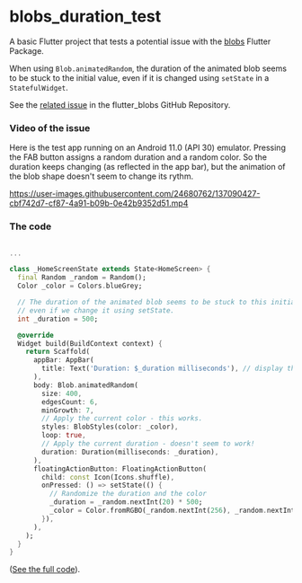 # blobs_duration_test

A basic Flutter project that tests a potential issue with the [blobs](https://pub.dev/packages/blobs) Flutter Package.

When using `Blob.animatedRandom`, the duration of the animated blob seems to be stuck to the initial value, even if it is changed using `setState` in a `StatefulWidget`.

See the [related issue](https://github.com/lokesh-coder/flutter_blobs/issues/12) in the flutter_blobs GitHub Repository.

### Video of the issue

Here is the test app running on an Android 11.0 (API 30) emulator. Pressing the FAB button assigns a random duration and a random color. So the duration keeps changing (as reflected in the app bar), but the animation of the blob shape doesn't seem to change its rythm.

https://user-images.githubusercontent.com/24680762/137090427-cbf742d7-cf87-4a91-b09b-0e42b9352d51.mp4

### The code

```dart

...

class _HomeScreenState extends State<HomeScreen> {
  final Random _random = Random();
  Color _color = Colors.blueGrey;

  // The duration of the animated blob seems to be stuck to this initial value,
  // even if we change it using setState.
  int _duration = 500;

  @override
  Widget build(BuildContext context) {
    return Scaffold(
      appBar: AppBar(
        title: Text('Duration: $_duration milliseconds'), // display the current duration
      ),
      body: Blob.animatedRandom(
        size: 400,
        edgesCount: 6,
        minGrowth: 7,
        // Apply the current color - this works.
        styles: BlobStyles(color: _color),
        loop: true,
        // Apply the current duration - doesn't seem to work!
        duration: Duration(milliseconds: _duration),
      ),
      floatingActionButton: FloatingActionButton(
        child: const Icon(Icons.shuffle),
        onPressed: () => setState(() {
          // Randomize the duration and the color
          _duration = _random.nextInt(20) * 500;
          _color = Color.fromRGBO(_random.nextInt(256), _random.nextInt(256), _random.nextInt(256), 1.0);
        }),
      ),
    );
  }
}
```

([See the full code](lib/main.dart)).
